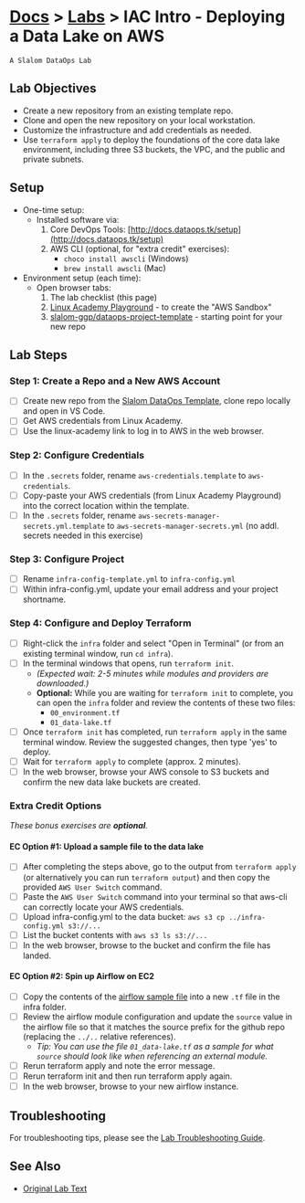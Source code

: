 # [Docs](../README.md) > [Labs](./index.md) > **IAC Intro - Deploying a Data Lake on AWS**

`A Slalom DataOps Lab`

## Lab Objectives

- Create a new repository from an existing template repo.
- Clone and open the new repository on your local workstation.
- Customize the infrastructure and add credentials as needed.
- Use `terraform apply` to deploy the foundations of the core data lake environment, including three S3 buckets, the VPC, and the public and private subnets.

## Setup

- One-time setup:
  - Installed software via:
    1. Core DevOps Tools: [http://docs.dataops.tk/setup](http://docs.dataops.tk/setup)
    2. AWS CLI (optional, for "extra credit" exercises):
        - `choco install awscli` (Windows)
        - `brew install awscli` (Mac)
- Environment setup (each time):
  - Open browser tabs:
    1. The lab checklist (this page)
    2. [Linux Academy Playground](https://playground.linuxacademy.com) - to create the "AWS Sandbox"
    3. [slalom-ggp/dataops-project-template](https://github.com/slalom-ggp/dataops-project-template) - starting point for your new repo

## Lab Steps

### Step 1: Create a Repo and a New AWS Account

- [ ] Create new repo from the [Slalom DataOps Template](https://github.com/slalom-ggp/dataops-project-template), clone repo locally and open in VS Code.
- [ ] Get AWS credentials from Linux Academy.
- [ ] Use the linux-academy link to log in to AWS in the web browser.

### Step 2: Configure Credentials

- [ ] In the `.secrets` folder, rename `aws-credentials.template` to `aws-credentials`.
- [ ] Copy-paste your AWS credentials (from Linux Academy Playground) into the correct location within the template.
- [ ] In the `.secrets` folder, rename `aws-secrets-manager-secrets.yml.template` to `aws-secrets-manager-secrets.yml` (no addl. secrets needed in this exercise)

### Step 3: Configure Project

- [ ] Rename `infra-config-template.yml` to `infra-config.yml`
- [ ] Within infra-config.yml, update your email address and your project shortname.

### Step 4: Configure and Deploy Terraform

- [ ] Right-click the `infra` folder and select "Open in Terminal" (or from an existing terminal window, run `cd infra`).
- [ ] In the terminal windows that opens, run `terraform init`.
  - _(Expected wait: 2-5 minutes while modules and providers are downloaded.)_
  - **Optional:** While you are waiting for `terraform init` to complete, you can open the `infra` folder and review the contents of these two files:
    - `00_environment.tf`
    - `01_data-lake.tf`
- [ ] Once `terraform init` has completed, run `terraform apply` in the same terminal window. Review the suggested changes, then type 'yes' to deploy.
- [ ] Wait for `terraform apply` to complete (approx. 2 minutes).
- [ ] In the web browser, browse your AWS console to S3 buckets and confirm the new data lake buckets are created.

### Extra Credit Options

_These bonus exercises are **optional**._

#### EC Option #1: Upload a sample file to the data lake

- [ ] After completing the steps above, go to the output from `terraform apply` (or alternatively you can run `terraform output`) and then copy the provided `AWS User Switch` command.
- [ ] Paste the `AWS User Switch` command into your terminal so that aws-cli can correctly locate your AWS credentials.
- [ ] Upload infra-config.yml to the data bucket: `aws s3 cp ../infra-config.yml s3://...`
- [ ] List the bucket contents with `aws s3 ls s3://...`
- [ ] In the web browser, browse to the bucket and confirm the file has landed.

#### EC Option #2: Spin up Airflow on EC2

- [ ] Copy the contents of the [airflow sample file](https://github.com/slalom-ggp/dataops-infra/blob/main/samples/airflow-on-aws/02_airflow.tf) into a new `.tf` file in the infra folder.
- [ ] Review the airflow module configuration and update the `source` value in the airflow file so that it matches the source prefix for the github repo (replacing the `../..` relative references).
  - _Tip: You can use the file `01_data-lake.tf` as a sample for what `source` should look like when referencing an external module._
- [ ] Rerun terraform apply and note the error message.
- [ ] Rerun terraform init and then run terraform apply again.
- [ ] In the web browser, browse to your new airflow instance.

## Troubleshooting

For troubleshooting tips, please see the [Lab Troubleshooting Guide](troubleshooting.md).

## See Also

- [Original Lab Text](https://github.com/slalom-ggp/dataops-infra/issues/85)
